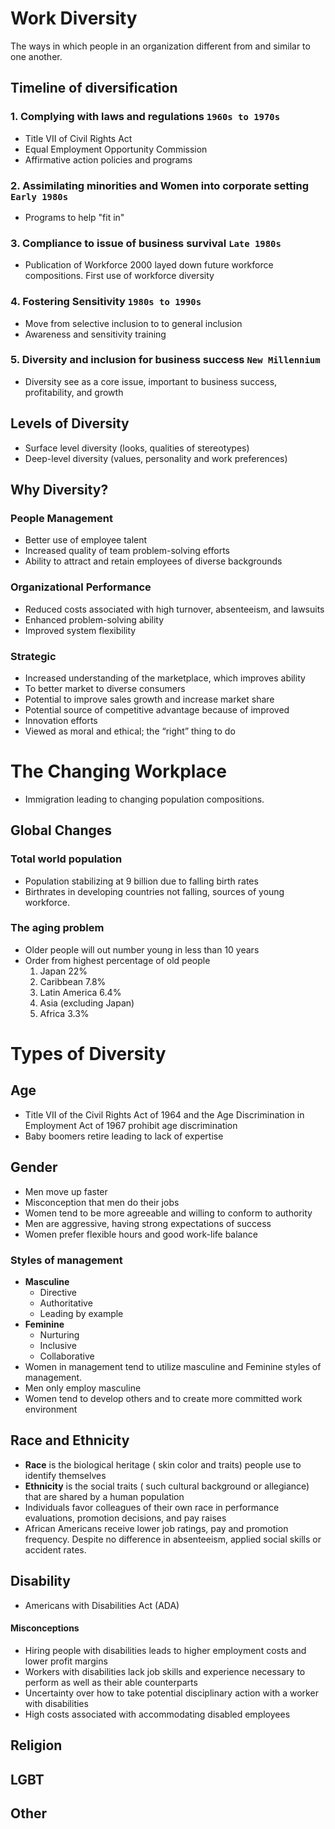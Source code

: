# Work Diversity
The ways in which people in an organization different from and similar to one another.

## Timeline of diversification
### 1. Complying with laws and regulations `1960s to 1970s`
- Title VII of Civil Rights Act
- Equal Employment Opportunity Commission
- Affirmative action policies and programs
### 2. Assimilating minorities and Women into corporate setting `Early 1980s`
- Programs to help "fit in"
### 3. Compliance to issue of business survival `Late 1980s`
- Publication of Workforce 2000 layed down future workforce compositions. First use of workforce diversity
### 4. Fostering Sensitivity `1980s to 1990s`
- Move from selective inclusion to to general inclusion
- Awareness and sensitivity training
### 5. Diversity and inclusion for business success `New Millennium`
- Diversity see as a core issue, important to business success, profitability, and growth

## Levels of Diversity
- Surface level diversity (looks, qualities of stereotypes)
- Deep-level diversity (values, personality and work preferences)

## Why Diversity?

### People Management
- Better use of employee talent
- Increased quality of team problem-solving efforts
- Ability to attract and retain employees of diverse backgrounds
### Organizational Performance
- Reduced costs associated with high turnover, absenteeism, and lawsuits
- Enhanced problem-solving ability
- Improved system flexibility
### Strategic
- Increased understanding of the marketplace, which improves ability 
- To better market to diverse consumers
- Potential to improve sales growth and increase market share
- Potential source of competitive advantage because of improved 
- Innovation efforts
- Viewed as moral and ethical; the “right” thing to do

# The Changing Workplace
- Immigration leading to changing population compositions.
## Global Changes
### Total world population
- Population stabilizing at 9 billion due to falling birth rates
- Birthrates in developing countries not falling, sources of young workforce.
### The aging problem
- Older people will out number young in less than 10 years
- Order from highest percentage of old people
	1. Japan 22%
	2. Caribbean 7.8%
	3. Latin America 6.4%
	4. Asia (excluding Japan)
	5. Africa 3.3%
	
# Types of Diversity
## Age
- Title VII of the Civil Rights Act of 1964 and the Age Discrimination in Employment Act of 1967 prohibit age discrimination
- Baby boomers retire leading to lack of expertise
## Gender
- Men move up faster
- Misconception that men do their jobs 
- Women tend to be more agreeable and willing to conform to authority
- Men are aggressive, having strong expectations of success
- Women prefer flexible hours and good work-life balance
### Styles of management
- **Masculine**
	- Directive
	- Authoritative
	- Leading by example
- **Feminine**
	- Nurturing
	- Inclusive
	- Collaborative
- Women in management tend to utilize masculine and Feminine styles of management.
- Men only employ masculine
- Women tend to develop others and to create more committed work environment
## Race and Ethnicity
- **Race** is the biological heritage ( skin color and traits) people use to identify themselves
- **Ethnicity** is the social traits ( such cultural background or allegiance) that are shared by a human population
- Individuals favor colleagues of their own race in performance evaluations, promotion decisions, and pay raises 
- African Americans receive lower job ratings, pay and promotion frequency. Despite no difference in absenteeism, applied social skills or accident rates.
## Disability
- Americans with Disabilities Act (ADA)
#### Misconceptions
- Hiring people with disabilities leads to higher employment costs and lower profit margins
- Workers with disabilities lack job skills and experience necessary to perform as well as their able counterparts
- Uncertainty over how to take potential disciplinary action with a worker with disabilities
- High costs associated with accommodating disabled employees
## Religion
## LGBT
## Other